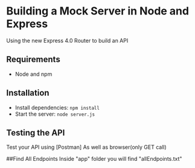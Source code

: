 # Building a Mock Server in Node and Express

Using the new Express 4.0 Router to build an API

## Requirements

- Node and npm

## Installation

- Install dependencies: `npm install`
- Start the server: `node server.js`

## Testing the API
Test your API using [Postman] As well as browser(only GET call)

##Find All Endpoints
Inside "app" folder you will find "allEndpoints.txt"
